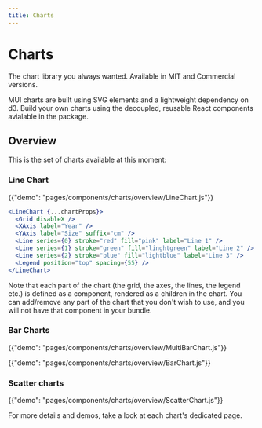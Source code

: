 ```yaml
---
title: Charts
---
```


# Charts

<p class="description">The chart library you always wanted. Available in MIT and Commercial versions.</p>

MUI charts are built using SVG elements and a lightweight dependency on d3.
Build your own charts using the decoupled, reusable React components avialable in the package.

## Overview

This is the set of charts available at this moment:

### Line Chart

{{"demo": "pages/components/charts/overview/LineChart.js"}}

```jsx
<LineChart {...chartProps}>
  <Grid disableX />
  <XAxis label="Year" />
  <YAxis label="Size" suffix="cm" />
  <Line series={0} stroke="red" fill="pink" label="Line 1" />
  <Line series={1} stroke="green" fill="linghtgreen" label="Line 2" />
  <Line series={2} stroke="blue" fill="lightblue" label="Line 3" />
  <Legend position="top" spacing={55} />
</LineChart>
```

Note that each part of the chart (the grid, the axes, the lines, the legend etc.) is defined as a component, rendered as a children in the chart.
You can add/remove any part of the chart that you don't wish to use, and you will not have that component in your bundle.

### Bar Charts

{{"demo": "pages/components/charts/overview/MultiBarChart.js"}}

{{"demo": "pages/components/charts/overview/BarChart.js"}}

### Scatter charts

{{"demo": "pages/components/charts/overview/ScatterChart.js"}}

For more details and demos, take a look at each chart's dedicated page.
